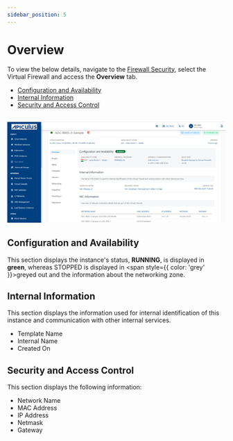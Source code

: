 ```yaml
---
sidebar_position: 5
---
```

# Overview

To view the below details, navigate to the [Firewall Security](AboutFirewallInstances.md), select the Virtual Firewall and access the **Overview** tab.

-  [Configuration and Availability](#configuration-and-availability)
- [Internal Information](#internal-information)
- [Security and Access Control](#security-and-access-control)

![Overview](img/Overview.png)
---

## Configuration and Availability

This section displays the instance's status, **RUNNING**, is displayed in  <span class="green">**green**</span>, whereas STOPPED is displayed in <span style={{ color: 'grey' }}>greyed</span> out and the information about the networking zone.
## Internal Information

This section displays the information used for internal identification of this instance and communication with other internal services.

- Template Name
- Internal Name
- Created On
## Security and Access Control

This section displays the following information:

- Network Name
- MAC Address
- IP Address
- Netmask
- Gateway



